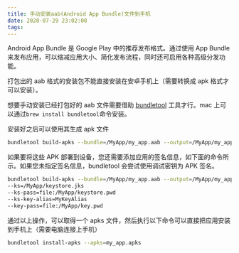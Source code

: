 ```yaml
---
title: 手动安装aab(Android App Bundle)文件到手机
date: 2020-07-29 23:02:08
tags:
---
```

Android App Bundle 是 Google Play 中的推荐发布格式。通过使用 App Bundle 来发布应用，可以缩减应用大小、简化发布流程，同时还可启用各种高级分发功能。

打包出的 aab 格式的安装包不能直接安装在安卓手机上（需要转换成 apk 格式才可以安装）。
<!-- more -->

想要手动安装已经打包好的 aab 文件需要借助 [bundletool](https://developer.android.com/studio/command-line/bundletool) 工具才行。mac 上可以通过`brew install bundletool`命令安装。

安装好之后可以使用其生成 apk 文件

```bash
bundletool build-apks --bundle=/MyApp/my_app.aab --output=/MyApp/my_app.apks
```

如果要将这些 APK 部署到设备，您还需要添加应用的签名信息，如下面的命令所示。如果您未指定签名信息，bundletool 会尝试使用调试密钥为 APK 签名。

```bash
bundletool build-apks --bundle=/MyApp/my_app.aab --output=/MyApp/my_app.apks
--ks=/MyApp/keystore.jks
--ks-pass=file:/MyApp/keystore.pwd
--ks-key-alias=MyKeyAlias
--key-pass=file:/MyApp/key.pwd
```

通过以上操作，可以取得一个 apks 文件，然后执行以下命令可以直接把应用安装到手机上（需要电脑连接上手机）

```bash
bundletool install-apks --apks=my_app.apks
```
